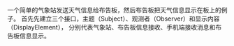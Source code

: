 一个简单的气象站发送天气信息给布告板，然后布告板把天气信息显示在板上的例子。 
首先先建立三个接口，主题（Subject）、观测者（Observer）和显示内容（DisplayElement），
分别代表气象站、布告板信息接收、手机端接收消息和布告板信息显示。